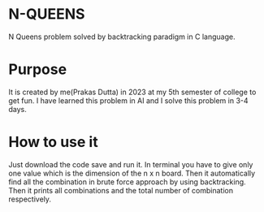 # N-QUEENS
N Queens problem solved by backtracking paradigm in C language.

# Purpose
It is created by me(Prakas Dutta) in 2023 at my 5th semester of college to get fun. I have learned this problem in AI and I solve this problem in 3-4 days.

# How to use it
Just download the code save and run it. In terminal you have to give only one value which is the dimension of the n x n board. Then it automatically find all the combination in brute force approach by using backtracking. Then it prints all combinations and the total number of combination respectively.
